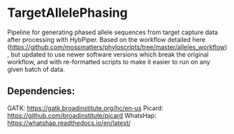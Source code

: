 # TargetAllelePhasing
Pipeline for generating phased allele sequences from target capture data after processing with HybPiper.
Based on the workflow detailed here (https://github.com/mossmatters/phyloscripts/tree/master/alleles_workflow), but updated to use newer software versions which break the original workflow, and with re-formatted scripts to make it easier to run on any given batch of data.

## Dependencies:
GATK: https://gatk.broadinstitute.org/hc/en-us
Picard: https://github.com/broadinstitute/picard
WhatsHap: https://whatshap.readthedocs.io/en/latest/

